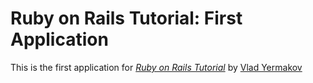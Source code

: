 # Ruby on Rails Tutorial: First Application
This is the first application for [*Ruby on Rails Tutorial*](http://railstutorial.org/) by [Vlad Yermakov](http://vk.com/vlad_yermak0v)